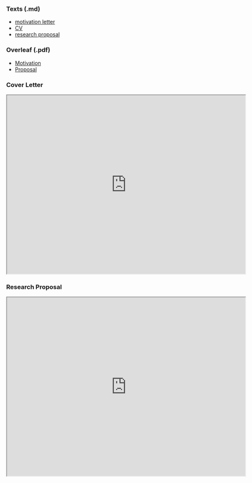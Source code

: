 ### Texts (.md)
* [motivation letter](https://demo.codimd.org/OrOMlgPmTKuaFTY9Ej_RGQ)
* [CV](https://demo.codimd.org/s_6EOnRQQwqb99BEvw1TeQ)
* [research proposal](https://demo.codimd.org/kDjx1XjkTqazgSTpKc0_Hg)


### Overleaf (.pdf)
* [Motivation](https://www.overleaf.com/read/cjqqmvptjrtf
)
* [Proposal](https://www.overleaf.com/read/cxkpxqspzbcr)

### Cover Letter
<iframe src="https://drive.google.com/file/d/1ocnBVcGW6jCblfLdVObCy94yTrHMRP49/preview" width="640" height="480"></iframe>

### Research Proposal
<iframe src="https://drive.google.com/file/d/1OzI1ZPYbT0F5ADzWyHkZn_w4ctEwVh_a/preview" width="640" height="480"></iframe>
